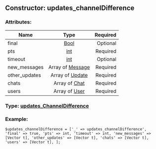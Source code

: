 ## Constructor: updates\_channelDifference  

### Attributes:

| Name     |    Type       | Required |
|----------|:-------------:|---------:|
|final|[Bool](../types/Bool.md) | Optional|
|pts|[int](../types/int.md) | Required|
|timeout|[int](../types/int.md) | Optional|
|new\_messages|Array of [Message](../types/Message.md) | Required|
|other\_updates|Array of [Update](../types/Update.md) | Required|
|chats|Array of [Chat](../types/Chat.md) | Required|
|users|Array of [User](../types/User.md) | Required|


### Type: [updates\_ChannelDifference](../types/updates\_ChannelDifference.md)

### Example:


```
$updates_channelDifference = ['_' => updates_channelDifference', 'final' => true, 'pts' => int, 'timeout' => int, 'new_messages' => [Vector t], 'other_updates' => [Vector t], 'chats' => [Vector t], 'users' => [Vector t], ];
```